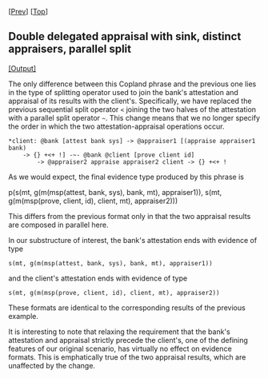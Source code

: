 \[[Prev](cbaa_bc_check_appraise_sink.md)\] \[[Top](../delegated.md)\]

## Double delegated appraisal with sink, distinct appraisers, parallel split

<a href="cbaa_bc_check_appraise_sink_ps.xhtml" target="_blank">[Output]</a>

The only difference between this Copland phrase and the previous one
lies in the type of splitting operator used to join the bank's
attestation and appraisal of its results with the client's.
Specifically, we have replaced the previous sequential split operator
`<` joining the two halves of the attestation with a parallel split
operator `~`.  This change means that we no longer specify the order
in which the two attestation-appraisal operations occur.

```
*client: @bank [attest bank sys] -> @appraiser1 [(appraise appraiser1 bank)
    -> {} +<+ !] -~- @bank @client [prove client id]
        -> @appraiser2 appraise appraiser2 client -> {} +<+ !
```

As we would expect, the final evidence type produced by this phrase is

   p(s(mt, g(m(msp(attest, bank, sys), bank, mt), appraiser1)), s(mt, g(m(msp(prove, client, id), client, mt), appraiser2)))

This differs from the previous format only in that the two appraisal
results are composed in parallel here.

In our substructure of interest, the bank's attestation ends with
evidence of type

    s(mt, g(m(msp(attest, bank, sys), bank, mt), appraiser1))

and the client's attestation ends with evidence of type

    s(mt, g(m(msp(prove, client, id), client, mt), appraiser2))

These formats are identical to the corresponding results of the
previous example.

It is interesting to note that relaxing the requirement that the
bank's attestation and appraisal strictly precede the client's, one of
the defining features of our original scenario, has virtually no
effect on evidence formats.  This is emphatically true of the two
appraisal results, which are unaffected by the change.
